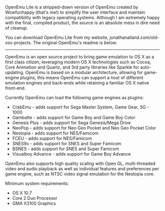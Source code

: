 OpenEmu Lite is a stripped-down version of OpenEmu created by Wowfunhappy (that's me!) to simplify the user interface and maintain compatibility with legacy operating systems. Although I am extremely happy with the final, compiled product, the source is an absolute mess in dire need of cleanup.

You can download OpenEmu Lite from my website, jonathanalland.com/old-osx-projects. The original OpenEmu's readme is below. 

---

OpenEmu is an open source project to bring game emulation to OS X as a first class citizen, leveraging modern OS X technologies such as Cocoa, Core Animation and Quartz, and 3rd party libraries like Sparkle for auto-updating. OpenEmu is based on a modular architecture, allowing for game-engine plugins, this means OpenEmu can support a host of different emulation engines and back-ends while retaining a familiar OS X native front-end. 

Currently OpenEmu can load the following game engines as plugins:

* CrabEmu  - adds support for Sega Master System, Game Gear, SG - 1000
* Gambatte  - adds support for Game Boy and Game Boy Color
* Genesis Plus - adds support for Sega Genesis/Mega Drive
* NeoPop - adds support for Neo Geo Pocket and Neo Geo Pocket Color
* Nestopia - adds support for NES/Famicom
* FCEU - adds support for NES/Famicom
* SNES9x - adds support for SNES and Super Famicom
* BSNES - adds support for SNES and Super Famicom
* Visualboy Advance - adds support for Game Boy Advance

OpenEmu also supports high quality scaling with Open GL, multi-threaded video and audio playback as well as individual features and preferences per game engine, such as NTSC video signal emulation for the Nestopia core.

Minimum system requirements:

* OS X 10.7
* Core 2 Duo Processor
* GMA X3100 Graphics
